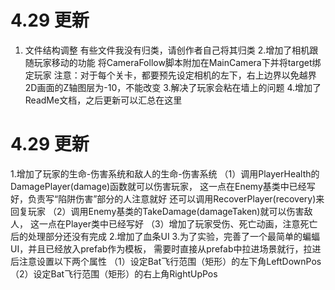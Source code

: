 # 4.29 更新
1. 文件结构调整
有些文件我没有归类，请创作者自己将其归类
2.增加了相机跟随玩家移动的功能
将CameraFollow脚本附加在MainCamera下并将target绑定玩家
注意：对于每个关卡，都要预先设定相机的左下，右上边界以免越界
2D画面的Z轴图层为-10，不能改变
3.解决了玩家会粘在墙上的问题
4.增加了ReadMe文档，之后更新可以汇总在这里

# 4.29 更新
1.增加了玩家的生命-伤害系统和敌人的生命-伤害系统
（1）调用PlayerHealth的DamagePlayer(damage)函数就可以伤害玩家，
这一点在Enemy基类中已经写好，负责写“陷阱伤害”部分的人注意就好
还可以调用RecoverPlayer(recovery)来回复玩家
（2）调用Enemy基类的TakeDamage(damageTaken)就可以伤害敌人，
这一点在Player类中已经写好
（3）增加了玩家受伤、死亡动画，注意死亡后的处理部分还没有完成
2.增加了血条UI
3.为了实验，完善了一个最简单的蝙蝠UI，并且已经放入prefab作为模板，
需要时直接从prefab中拉进场景就行，拉进后注意设置以下两个属性
（1）设定Bat飞行范围（矩形）的左下角LeftDownPos
（2）设定Bat飞行范围（矩形）的右上角RightUpPos
